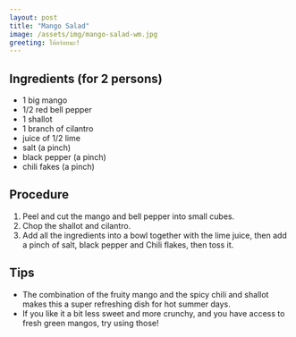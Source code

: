 ```yaml
---
layout: post
title: "Mango Salad"
image: /assets/img/mango-salad-wm.jpg
greeting: ให้อร่อยนะ!
---
```


## Ingredients (for 2 persons)

 - 1 big mango
 - 1/2 red bell pepper
 - 1 shallot
 - 1 branch of cilantro
 - juice of 1/2 lime
 - salt (a pinch)
 - black pepper (a pinch)
 - chili fakes (a pinch)
 
## Procedure

 1. Peel and cut the mango and bell pepper into small cubes.
 1. Chop the shallot and cilantro.
 1. Add all the ingredients into a bowl together with the lime juice, then add a pinch of salt, black pepper and  Chili flakes, then toss it.
 
## Tips

 - The combination of the fruity mango and the spicy chili and shallot makes this a super refreshing dish for hot summer days.
 - If you like it a bit less sweet and more crunchy, and you have access to fresh green mangos, try using those!
